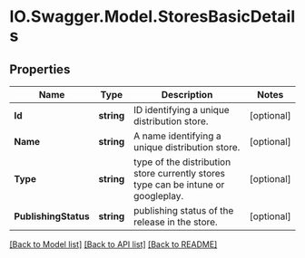 # IO.Swagger.Model.StoresBasicDetails
## Properties

Name | Type | Description | Notes
------------ | ------------- | ------------- | -------------
**Id** | **string** | ID identifying a unique distribution store. | [optional] 
**Name** | **string** | A name identifying a unique distribution store. | [optional] 
**Type** | **string** | type of the distribution store currently stores type can be intune or googleplay. | [optional] 
**PublishingStatus** | **string** | publishing status of the release in the store. | [optional] 

[[Back to Model list]](../README.md#documentation-for-models) [[Back to API list]](../README.md#documentation-for-api-endpoints) [[Back to README]](../README.md)

